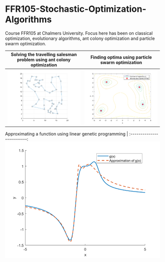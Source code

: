 # FFR105-Stochastic-Optimization-Algorithms
Course FFR105 at Chalmers University. Focus here has been on classical optimization, evolutionary algorithms, ant colony optimization and particle swarm optimization.

Solving the travelling salesman problem using ant colony optimization | Finding optima using particle swarm optimization |
:-------------------------:|:-------------------------:
![](https://github.com/erik-norlin/FFR105-Stochastic-Optimization-Algorithms/blob/main/Home%20work%202/Plots/BestPath.png?raw=true)  |  ![](https://github.com/erik-norlin/FFR105-Stochastic-Optimization-Algorithms/blob/main/Home%20work%202/Plots/PSO2.png?raw=true)

Approximating a function using linear genetic programming |
:-------------------------:
![](https://github.com/erik-norlin/FFR105-Stochastic-Optimization-Algorithms/blob/main/Home%20work%202/Plots/gApprox.png?raw=true)
